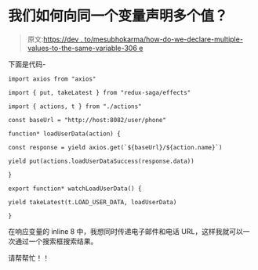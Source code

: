# 我们如何向同一个变量声明多个值？

> 原文:[https://dev . to/mesubhokarma/how-do-we-declare-multiple-values-to-the-same-variable-306 e](https://dev.to/mesubhokarma/how-do-we-declare-multiple-values-to-the-same-variable-306e)

下面是代码-

```
import axios from "axios"

import { put, takeLatest } from "redux-saga/effects"

import { actions, t } from "./actions"

const baseUrl = "http://host:8082/user/phone"

function* loadUserData(action) {

const response = yield axios.get(`${baseUrl}/${action.name}`)

yield put(actions.loadUserDataSuccess(response.data))

}

export function* watchLoadUserData() {

yield takeLatest(t.LOAD_USER_DATA, loadUserData)

} 
```

在响应变量的 inline 8 中，我想同时传递电子邮件和电话 URL，这样我就可以一次通过一个搜索框搜索结果。

请帮帮忙！！